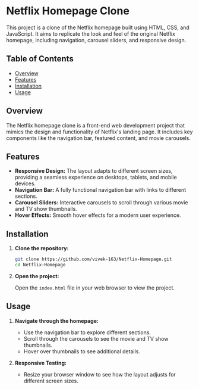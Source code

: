 # Netflix Homepage Clone

This project is a clone of the Netflix homepage built using HTML, CSS, and JavaScript. It aims to replicate the look and feel of the original Netflix homepage, including navigation, carousel sliders, and responsive design.

## Table of Contents

- [Overview](#overview)
- [Features](#features)
- [Installation](#installation)
- [Usage](#usage)

## Overview

The Netflix homepage clone is a front-end web development project that mimics the design and functionality of Netflix's landing page. It includes key components like the navigation bar, featured content, and movie carousels.

## Features

- **Responsive Design:** The layout adapts to different screen sizes, providing a seamless experience on desktops, tablets, and mobile devices.
- **Navigation Bar:** A fully functional navigation bar with links to different sections.
- **Carousel Sliders:** Interactive carousels to scroll through various movie and TV show thumbnails.
- **Hover Effects:** Smooth hover effects for a modern user experience.

## Installation

1. **Clone the repository:**

    ```bash
    git clone https://github.com/vivek-163/Netflix-Homepage.git
    cd Netflix-Homepage
    ```

2. **Open the project:**

    Open the `index.html` file in your web browser to view the project.

## Usage

1. **Navigate through the homepage:**
   - Use the navigation bar to explore different sections.
   - Scroll through the carousels to see the movie and TV show thumbnails.
   - Hover over thumbnails to see additional details.

2. **Responsive Testing:**
   - Resize your browser window to see how the layout adjusts for different screen sizes.
